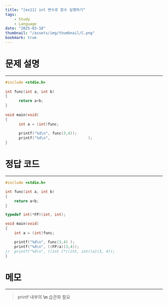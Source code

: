 ```yaml
---
title: "[ex11] int 변수로 함수 실행하기"
tags:
    - Study
    - Language
date: "2025-03-18"
thumbnail: "/assets/img/thumbnail/C.png"
bookmark: true
---
```

# 문제 설명
---

```c
#include <stdio.h>
 
int func(int a, int b)
{
      return a+b;
}
     
void main(void)
{
      int a = (int)func;
 
      printf("%d\n", func(3,4));
      printf("%d\n",                 );
}
```

# 정답 코드
---

```c
#include <stdio.h>

int func(int a, int b)
{
	return a+b;
}

typedef int(*FP)(int, int);

void main(void)
{
	int a = (int)func;

	printf("%d\n", func(3,4) );
	printf("%d\n", ((FP)a)(3,4));
//	printf("%d\n", ((int (*)(int, int))a)(3, 4));
}
```

# 메모
---
> printf 내부의 **\n** 습관화 필요